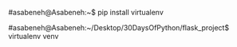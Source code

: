#asabeneh@Asabeneh:~$ pip install virtualenv

#asabeneh@Asabeneh:~/Desktop/30DaysOfPython/flask_project\$ virtualenv venv
